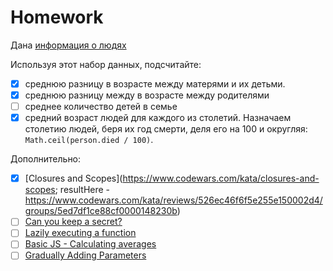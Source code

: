 # Homework

Дана [информация о людях](ancestry.js)

Используя этот набор данных, подсчитайте:

- [X] среднюю разницу в возрасте между матерями и их детьми.
- [X] среднюю разницу между в возрасте между родителями
- [ ] среднее количество детей в семье
- [X] средний возраст людей для каждого из столетий. Назначаем столетию людей, беря их год смерти, деля его на 100 и округляя: `Math.ceil(person.died / 100)`.

Дополнительно:

- [X] [Closures and Scopes](https://www.codewars.com/kata/closures-and-scopes; resultHere - https://www.codewars.com/kata/reviews/526ec46f6f5e255e150002d4/groups/5ed7df1ce88cf0000148230b)
- [ ] [Can you keep a secret?](https://www.codewars.com/kata/can-you-keep-a-secret)
- [ ] [Lazily executing a function](https://www.codewars.com/kata/lazily-executing-a-function)
- [ ] [Basic JS - Calculating averages](https://www.codewars.com/kata/basic-js-calculating-averages)
- [ ] [Gradually Adding Parameters](https://www.codewars.com/kata/gradually-adding-parameters)

